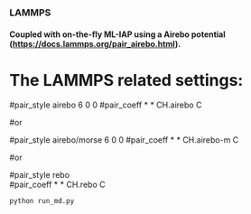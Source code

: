 ### LAMMPS

#### Coupled with on-the-fly ML-IAP using a Airebo potential (https://docs.lammps.org/pair_airebo.html).


# The LAMMPS related settings:


#pair_style                 airebo  6 0 0
#pair_coeff                 * * CH.airebo C

#or

#pair_style                 airebo/morse 6 0 0 
#pair_coeff                 * * CH.airebo-m C

#or

#pair_style                 rebo         
#pair_coeff                 * * CH.rebo C

```
python run_md.py
```



